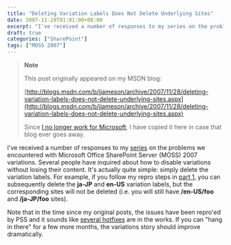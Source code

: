```yaml
---
title: "Deleting Variation Labels Does Not Delete Underlying Sites"
date: 2007-11-28T01:01:00+08:00
excerpt: "I've received a number of responses to my series on the problems we encountered with Microsoft Office SharePoint Server (MOSS) 2007 variations. Several people have inquired about how to disable variations without losing their content. It's actually quite..."
draft: true
categories: ["SharePoint"]
tags: ["MOSS 2007"]
---
```


> **Note**
>
> This post originally appeared on my MSDN blog:
>
> [http://blogs.msdn.com/b/jjameson/archive/2007/11/28/deleting-variation-labels-does-not-delete-underlying-sites.aspx](http://blogs.msdn.com/b/jjameson/archive/2007/11/28/deleting-variation-labels-does-not-delete-underlying-sites.aspx)
>
> Since [I no longer work for Microsoft](/blog/jjameson/2011/09/02/last-day-with-microsoft), I have copied it here in case that blog ever goes away.

I've received a number of responses to my [series](/blog/jjameson/2007/10/30/dumping-moss-2007-variations-part-1) on the problems we encountered with Microsoft Office SharePoint Server (MOSS) 2007 variations. Several people have inquired about how to disable variations without losing their content. It's actually quite simple: simply delete the variation labels. For example, if you follow my repro steps in [part 1](http://blogs.msdn.com/controlpanel/blogs/I'm%20not%20sure%20if%20adding%20labels%20corresponding%20to%20existing%20sites%20will%20be%20supported), you can subsequently delete the **ja-JP** and **en-US** variation labels, but the corresponding sites will not be deleted (i.e. you will still have **/en-US/foo** and **/ja-JP/foo** sites).

Note that in the time since my original posts, the issues have been repro'ed by PSS and it sounds like [several hotfixes](http://blogs.technet.com/stefan_gossner/archive/2007/11/15/some-comments-on-common-variation-problems.aspx) are in the works. If you can "hang in there" for a few more months, the variations story should improve dramatically.

